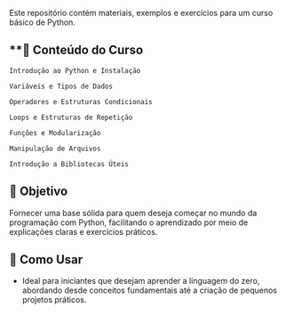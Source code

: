 Este repositório contém materiais, exemplos e exercícios para um curso básico de Python. 

## **📌 Conteúdo do Curso
```
Introdução ao Python e Instalação

Variáveis e Tipos de Dados

Operadores e Estruturas Condicionais

Loops e Estruturas de Repetição

Funções e Modularização

Manipulação de Arquivos

Introdução a Bibliotecas Úteis
```

## 🎯 Objetivo
Fornecer uma base sólida para quem deseja começar no mundo da programação com Python, facilitando o aprendizado por meio de explicações claras e exercícios práticos.

## 📂 Como Usar
- Ideal para iniciantes que desejam aprender a linguagem do zero, abordando desde conceitos fundamentais até a criação de pequenos projetos práticos.
